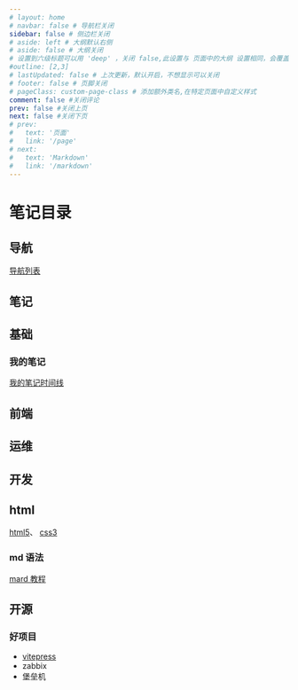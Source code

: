```yaml
---
# layout: home
# navbar: false # 导航栏关闭
sidebar: false # 侧边栏关闭
# aside: left # 大纲默认右侧
# aside: false # 大纲关闭
# 设置到六级标题可以用 'deep' ，关闭 false,此设置与 页面中的大纲 设置相同，会覆盖！
#outline: [2,3]
# lastUpdated: false # 上次更新，默认开启，不想显示可以关闭
# footer: false # 页脚关闭
# pageClass: custom-page-class # 添加额外类名,在特定页面中自定义样式
comment: false #关闭评论
prev: false #关闭上页
next: false #关闭下页
# prev:
#   text: '页面'
#   link: '/page'
# next:
#   text: 'Markdown'
#   link: '/markdown'
---
```


# 笔记目录

## 导航

[导航列表](../nav/linklist.md)

## 笔记

## 基础

<!-- [计算机硬件](./computer/计算机硬件.md) -->

### 我的笔记

[我的笔记时间线](./mynotes/mynotesline.md)

## 前端

## 运维

## 开发

## html

[html5](./开发/html/HTML5.md)、
[css3](./开发/CSS3/CSS3.md)

<!-- 学习路线】2023 最新 Web 前端学习路线

[禹神三件套，各个 No1，B 站天花板](https://www.bilibili.com/video/BV1p84y1P7Z5?p=2&spm_id_from=pageDriver&vd_source=764e933a146665525fde39e02b4353bd)

[html 资料](https://pan.baidu.com/s/1Hx5hWneJQ-4yFteE1iM9qw?pwd=yyds#/home/%2F/%2F) -->

### md 语法

[mard 教程](./mynotes/markdown.md)

## 开源

<!-- ### 前端开源 -->

### 好项目

- [vitepress](./mynotes/vitepress.md)
- zabbix
- 堡垒机
